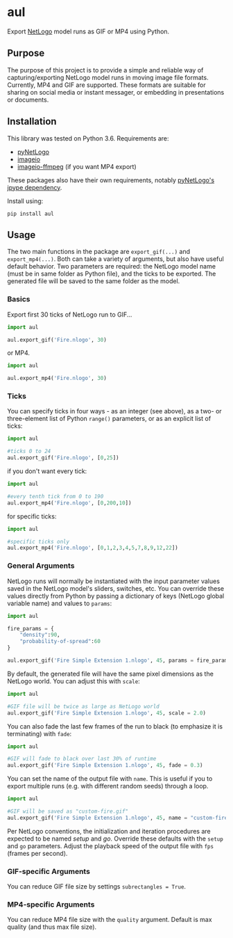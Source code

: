 # aul

Export [NetLogo](https://ccl.northwestern.edu/netlogo/) model runs as GIF or MP4 using Python.

## Purpose
The purpose of this project is to provide a simple and reliable way of capturing/exporting NetLogo model runs in moving image file formats.
Currently, MP4 and GIF are supported. These formats are suitable for sharing on social media or instant messager, or embedding in presentations or
documents.

## Installation

This library was tested on Python 3.6. Requirements are:
* [pyNetLogo](http://pynetlogo.readthedocs.io/en/latest/)
* [imageio](http://imageio.github.io/)
* [imageio-ffmpeg](https://github.com/imageio/imageio-ffmpeg) (if you want MP4 export)

These packages also have their own requirements, notably [pyNetLogo's jpype dependency](https://pynetlogo.readthedocs.io/en/latest/install.html).

Install using:

```
pip install aul
```

## Usage

The two main functions in the package are `export_gif(...)` and `export_mp4(...)`. Both can take a variety of arguments, but also have useful default behavior. 
Two parameters are required: the NetLogo model name (must be in same folder as Python file), and the ticks to be exported. The generated file will be saved to
the same folder as the model.

### Basics

Export first 30 ticks of NetLogo run to GIF...

```py
import aul

aul.export_gif('Fire.nlogo', 30)

```

or MP4.

```py
import aul

aul.export_mp4('Fire.nlogo', 30)

```

### Ticks

You can specify ticks in four ways - as an integer (see above), as a two- or three-element list of Python `range()` parameters, or as an explicit list of ticks:

```py
import aul

#ticks 0 to 24
aul.export_gif('Fire.nlogo', [0,25])

```

if you don't want every tick:

```py
import aul

#every tenth tick from 0 to 190
aul.export_mp4('Fire.nlogo', [0,200,10])

```

for specific ticks:

```py
import aul

#specific ticks only
aul.export_mp4('Fire.nlogo', [0,1,2,3,4,5,7,8,9,12,22])

```

### General Arguments
NetLogo runs will normally be instantiated with the input parameter values saved in the NetLogo model's sliders, switches, etc.
You can override these values directly from Python by passing a dictionary of keys (NetLogo global variable name) and values to `params`:

```py
import aul

fire_params = {
    "density":90,
    "probability-of-spread":60
}

aul.export_gif('Fire Simple Extension 1.nlogo', 45, params = fire_params)

```

By default, the generated file will have the same pixel dimensions as the NetLogo world. You can adjust this with `scale`:

```py
import aul

#GIF file will be twice as large as NetLogo world
aul.export_gif('Fire Simple Extension 1.nlogo', 45, scale = 2.0)

```

You can also fade the last few frames of the run to black (to emphasize it is terminating) with `fade`:

```py
import aul

#GIF will fade to black over last 30% of runtime
aul.export_gif('Fire Simple Extension 1.nlogo', 45, fade = 0.3)

```

You can set the name of the output file with `name`. 
This is useful if you to export multiple runs (e.g. with different random seeds) through a loop.

```py
import aul

#GIF will be saved as "custom-fire.gif"
aul.export_gif('Fire Simple Extension 1.nlogo', 45, name = "custom-fire")

```

Per NetLogo conventions, the initialization and iteration procedures are expected to be named *setup* and *go*. Override these
defaults with the `setup` and `go` parameters. Adjust the playback speed of the output file with `fps` (frames per second).

### GIF-specific Arguments

You can reduce GIF file size by settings `subrectangles = True`.

### MP4-specific Arguments

You can reduce MP4 file size with the `quality` argument. Default is max quality (and thus max file size).
